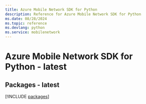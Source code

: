 ```yaml
---
title: Azure Mobile Network SDK for Python
description: Reference for Azure Mobile Network SDK for Python
ms.date: 08/28/2024
ms.topic: reference
ms.devlang: python
ms.service: mobilenetwork
---
```

# Azure Mobile Network SDK for Python - latest
## Packages - latest
[!INCLUDE [packages](mobile-network-index.md)]